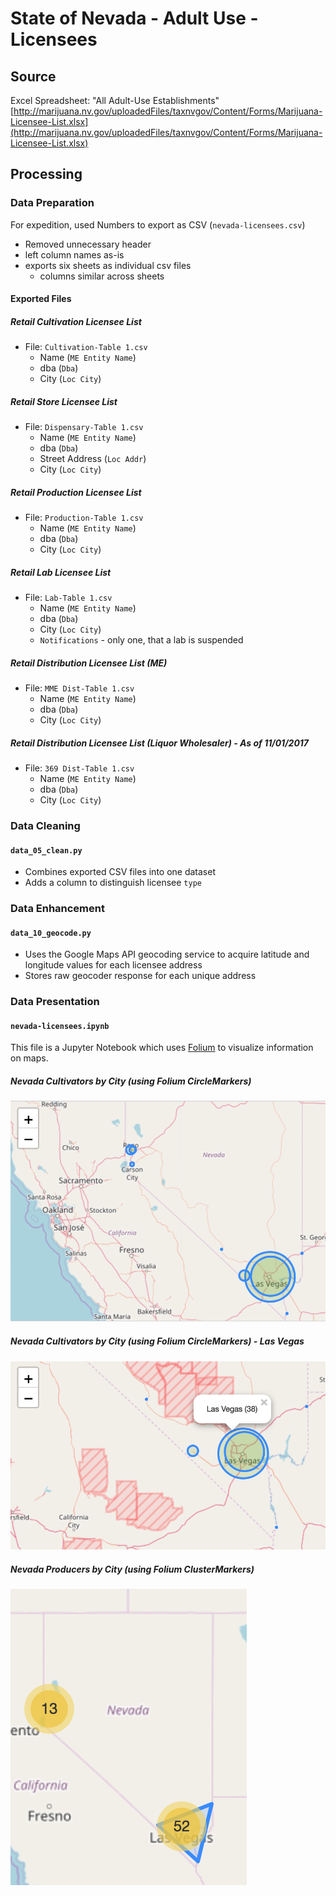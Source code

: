 # State of Nevada - Adult Use - Licensees

## Source

Excel Spreadsheet: "All Adult-Use Establishments"
[http://marijuana.nv.gov/uploadedFiles/taxnvgov/Content/Forms/Marijuana-Licensee-List.xlsx](http://marijuana.nv.gov/uploadedFiles/taxnvgov/Content/Forms/Marijuana-Licensee-List.xlsx)

## Processing

### Data Preparation

For expedition, used Numbers to export as CSV (`nevada-licensees.csv`)

* Removed unnecessary header
* left column names as-is
* exports six sheets as individual csv files
  * columns similar across sheets

#### Exported Files

##### Retail Cultivation Licensee List

* File: `Cultivation-Table 1.csv`
  * Name (`ME Entity Name`)
  * dba (`Dba`)
  * City (`Loc City`)

##### Retail Store Licensee List

* File: `Dispensary-Table 1.csv`
  * Name (`ME Entity Name`)
  * dba (`Dba`)
  * Street Address (`Loc Addr`)
  * City (`Loc City`)

##### Retail Production Licensee List

* File: `Production-Table 1.csv`
  * Name (`ME Entity Name`)
  * dba (`Dba`)
  * City (`Loc City`)

##### Retail Lab Licensee List

* File: `Lab-Table 1.csv`
  * Name (`ME Entity Name`)
  * dba (`Dba`)
  * City (`Loc City`)
  * `Notifications` - only one, that a lab is suspended

##### Retail Distribution Licensee List (ME)

* File: `MME Dist-Table 1.csv`
  * Name (`ME Entity Name`)
  * dba (`Dba`)
  * City (`Loc City`)

##### Retail Distribution Licensee List (Liquor Wholesaler) - As of 11/01/2017

* File: `369 Dist-Table 1.csv`
  * Name (`ME Entity Name`)
  * dba (`Dba`)
  * City (`Loc City`)

### Data Cleaning

#### `data_05_clean.py`

* Combines exported CSV files into one dataset
* Adds a column to distinguish licensee `type`

### Data Enhancement

#### `data_10_geocode.py`

* Uses the Google Maps API geocoding service to acquire latitude and longitude values for each licensee address
* Stores raw geocoder response for each unique address

### Data Presentation

#### `nevada-licensees.ipynb`

This file is a Jupyter Notebook which uses [Folium](https://github.com/python-visualization/folium) to visualize information on maps.

##### Nevada Cultivators by City (using Folium CircleMarkers)

![Nevada Cultivators by City](assets/nevada-licensees-cultivators-by_city.png)

##### Nevada Cultivators by City (using Folium CircleMarkers) - Las Vegas

![Nevada Cultivators Las Vegas](assets/nevada-las_vegas-cultivators-by_city.png)

##### Nevada Producers by City (using Folium ClusterMarkers)

![Nevada Producers by City](assets/nevada-licensees-producers-total.png)
